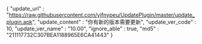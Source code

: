 {
  "update_url"      : "https://raw.githubusercontent.com/yjfnypeu/UpdatePlugin/master/update_plugin.apk",
  "update_content"  : "你有新的版本需要更新",
  "update_ver_code" : 10,
  "update_ver_name" : "10.00",
  "ignore_able"     : true,
  "md5"             : "211117732C307BEA1188965E6CA41443"
}

